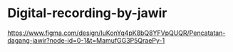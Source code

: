 # Digital-recording-by-jawir

https://www.figma.com/design/IuKonYq4pK8bQ8YFVpQUQR/Pencatatan-dagang-jawir?node-id=0-1&t=MamufGG3P5QraePy-1
